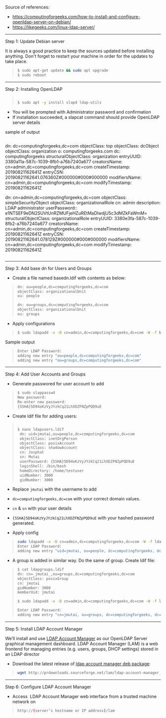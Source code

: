 Source of references:
- https://computingforgeeks.com/how-to-install-and-configure-openldap-server-on-debian/
- https://likegeeks.com/linux-ldap-server/
---

Step 1: Update Debian server

It is always a good practice to keep the sources updated before installing anything.
Don't forget to restart your machine in order for the updates to take place.

>```bash
>$ sudo apt-get update && sudo apt upgrade
>$ sudo reboot
>```

---

Step 2: Installing OpenLDAP


> ```bash
> 
>$ sudo apt -y install slapd ldap-utils

- You will be prompted with Administrator password and confirmation
- If installation succeeded, a slapcat command should provide OpenLDAP server details

sample of output
>```bash
dn: dc=computingforgeeks,dc=com 
objectClass: top objectClass: dcObject 
objectClass: organization 
o: computingforgeeks.com 
dc: computingforgeeks 
structuralObjectClass: organization 
entryUUID: 3380a11a-587c-1039-8fb1-a76b7240a677 
creatorsName: cn=admin,dc=computingforgeeks,dc=com 
createTimestamp: 20190821162641Z 
entryCSN: 20190821162641.076360Z#000000#000#000000 
modifiersName: cn=admin,dc=computingforgeeks,dc=com 
modifyTimestamp: 20190821162641Z 
>
dn: cn=admin,dc=computingforgeeks,dc=com 
objectClass: simpleSecurityObject 
objectClass: organizationalRole 
cn: admin 
description: LDAP administrator 
userPassword:: e1NTSEF9eDN2SUVtUnRZMUFjeHZuREtMaDlwdjU5c3dMZkFaWmM= 
structuralObjectClass: organizationalRole 
entryUUID: 3380e3fa-587c-1039-8fb2-a76b7240a677 
creatorsName: cn=admin,dc=computingforgeeks,dc=com 
createTimestamp: 20190821162641Z 
entryCSN: 20190821162641.078129Z#000000#000#000000 
modifiersName: cn=admin,dc=computingforgeeks,dc=com 
modifyTimestamp: 20190821162641Z
>
>```

---

Step 3: Add base dn for Users and Groups

- Create a file named basedn.ldif with contents as below: 

>```bash
>dn: ou=people,dc=computingforgeeks,dc=com 
>objectClass: organizationalUnit 
>ou: people 
>
>dn: ou=groups,dc=computingforgeeks,dc=com 
>objectClass: organizationalUnit 
>ou: groups
>```

- Apply configurations

>```bash
> $ sudo ldapadd -x -D cn=admin,dc=computingforgeeks,dc=com -W -f basedn.ldif
>```

Sample output
>```bash
> Enter LDAP Password: 
> adding new entry "ou=people,dc=computingforgeeks,dc=com" 
> adding new entry "ou=groups,dc=computingforgeeks,dc=com"
>```

---
Step 4: Add User Accounts and Groups

- Generate passwored for user account to add

>```bash
>$ sudo slappasswd
>New password: 
>Re-enter new password:
>{SSHA}5D94oKzVyJYzkCq21LhXDZFNZpPQD9uE
>```

- Create ldif file for adding users:

> ```bash
> 
> $ nano ldapusers.ldif
>  dn: uid=jmutai,ou=people,dc=computingforgeeks,dc=com 
>  objectClass: inetOrgPerson
>  objectClass: posixAccount 
>  objectClass: shadowAccount 
>  cn: Josphat 
>  sn: Mutai 
>  userPassword: {SSHA}5D94oKzVyJYzkCq21LhXDZFNZpPQD9uE
>  loginShell: /bin/bash 
>  homeDirectory: /home/testuser 
>  uidNumber: 3000 
>  gidNumber: 3000
> ```

- Replace ``jmutai`` with the username to add
- ``dc=computingforgeeks,dc=com`` with your correct domain values.
- ``cn`` & ``sn`` with your user details
- ``{SSHA}5D94oKzVyJYzkCq21LhXDZFNZpPQD9uE`` with your hashed password generated.

- Apply config

> ```bash
> sudo ldapadd -x -D cn=admin,dc=computingforgeeks,dc=com -W -f ldapusers.ldif
> Enter LDAP Password: 
> adding new entry "uid=jmutai, ou=people, dc=computingforgeeks, dc=com"
> 
> ```

- A group is added in similar way. Do the same of group. Create ldif file:

>```bash
>$ cat ldapgroups.ldif 
>dn: cn=_jmutai_,ou=groups,dc=computingforgeeks,dc=com 
>objectClass: posixGroup 
>cn: jmutai 
>gidNumber: 3000 
>memberUid: jmutai 
>
>$ sudo ldapadd -x -D cn=admin,dc=computingforgeeks,dc=com -W -f ldapgroups.ldif 
>
>Enter LDAP Password: 
>adding new entry "cn=jmutai, ou=groups, dc=computingforgeeks, dc=com"
>```

---
Step 5: Install LDAP Account Manager

We’ll install and use [LDAP Account Manager](https://www.ldap-account-manager.org/lamcms/) as our OpenLDAP Server graphical management dashboard. LDAP Account Manager (LAM) is a web frontend for managing entries (e.g. users, groups, DHCP settings) stored in an LDAP director

- Download the latest release of [ldap account manager deb package](https://www.ldap-account-manager.org/lamcms/releases):

>```bash
>wget http://prdownloads.sourceforge.net/lam/ldap-account-manager_7.7-1_all.deb sudo apt install -f ./ldap-account-manager_7.7-1_all.deb
>```

---
Step 6: Configure LDAP Account Manager

- Access  LDAP Account Manager web interface from a trusted machine network on
>```bash
>http://(server’s hostname or IP address)/lam
>```